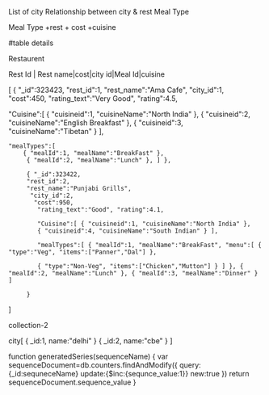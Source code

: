 List of city
Relationship between city & rest
Meal Type

Meal Type +rest + cost +cuisine



#table details

Restaurent

Rest Id | Rest name|cost|city id|Meal Id|cuisine

[ { "_id":323423, 
"rest_id":1,
 "rest_name":"Ama Cafe",
  "city_id":1,
   "cost":450,
   "rating_text":"Very Good", 
   "rating":4.5, 


   "Cuisine":[ 
    { "cuisineid":1, "cuisineName":"North India" }, 
   { "cuisineid":2, "cuisineName":"English Breakfast" },
    { "cuisineid":3, "cuisineName":"Tibetan" } ], 

    "mealTypes":[ 
        { "mealId":1, "mealName":"BreakFast" },
         { "mealId":2, "mealName":"Lunch" }, ] }, 
        
         { "_id":323422, 
         "rest_id":2, 
         "rest_name":"Punjabi Grills",
          "city_id":2,
           "cost":950,
            "rating_text":"Good", "rating":4.1, 

            "Cuisine":[ { "cuisineid":1, "cuisineName":"North India" }, 
            { "cuisineid":4, "cuisineName":"South Indian" } ], 
            
            "mealTypes":[ { "mealId":1, "mealName":"BreakFast", "menu":[ { "type":"Veg", "items":["Panner","Dal"] }, 
            
            { "type":"Non-Veg", "items":["Chicken","Mutton"] } ] }, { "mealId":2, "mealName":"Lunch" }, { "mealId":3, "mealName":"Dinner" } ]

         }
]

collection-2

city[
    {
        _id:1,
        name:"delhi"
    }
    {
        _id:2,
        name:"cbe"
    }
]


function generatedSeries(sequenceName)
{
    var sequenceDocument=db.counters.findAndModify({
        query:{_id:sequneceName}
        update:{$inc:{sequnce_value:1}}
        new:true
    })
    return sequenceDocument.sequence_value
}